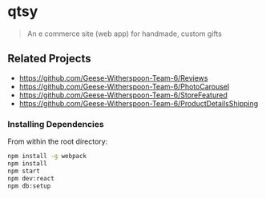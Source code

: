 # qtsy

> An e commerce site (web app) for handmade, custom gifts

## Related Projects

  - https://github.com/Geese-Witherspoon-Team-6/Reviews
  - https://github.com/Geese-Witherspoon-Team-6/PhotoCarousel
  - https://github.com/Geese-Witherspoon-Team-6/StoreFeatured
  - https://github.com/Geese-Witherspoon-Team-6/ProductDetailsShipping

### Installing Dependencies

From within the root directory:

```sh
npm install -g webpack
npm install
npm start
npm dev:react
npm db:setup
```



